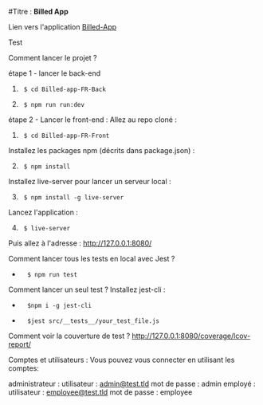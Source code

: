  #Titre : __Billed App__

Lien vers l'application [Billed-App](./Billed-app-FR-Front/index.html)

Test

Comment lancer le projet ?

étape 1 - lancer le back-end

1)      $ cd Billed-app-FR-Back

2)      $ npm run run:dev


étape 2 - Lancer le front-end :
Allez au repo cloné :

1)      $ cd Billed-app-FR-Front

Installez les packages npm (décrits dans package.json) :

2)      $ npm install

Installez live-server pour lancer un serveur local :

3)      $ npm install -g live-server

Lancez l'application :

4)      $ live-server


Puis allez à l'adresse : http://127.0.0.1:8080/

Comment lancer tous les tests en local avec Jest ?
-       $ npm run test

Comment lancer un seul test ?
Installez jest-cli :
-       $npm i -g jest-cli
-       $jest src/__tests__/your_test_file.js

Comment voir la couverture de test ?
http://127.0.0.1:8080/coverage/lcov-report/

Comptes et utilisateurs :
Vous pouvez vous connecter en utilisant les comptes:

administrateur :
utilisateur : admin@test.tld 
mot de passe : admin
employé :
utilisateur : employee@test.tld
mot de passe : employee



